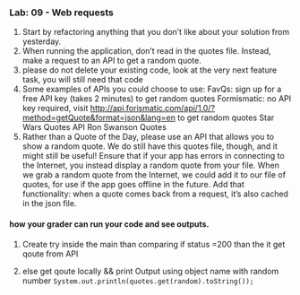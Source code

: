 ### Lab: 09 - Web requests
1. Start by refactoring anything that you don’t like about your solution from yesterday.
2. When running the application, don’t read in the quotes file. Instead, make a request to an API to get a random quote.
3. please do not delete your existing code, look at the very next feature task, you will still need that code
4. Some examples of APIs you could choose to use:
FavQs: sign up for a free API key (takes 2 minutes) to get random quotes
Formismatic: no API key required, visit http://api.forismatic.com/api/1.0/?method=getQuote&format=json&lang=en to get random quotes
Star Wars Quotes API
Ron Swanson Quotes
6. Rather than a Quote of the Day, please use an API that allows you to show a random quote.
We do still have this quotes file, though, and it might still be useful! Ensure that if your app has errors in connecting to the Internet, you instead display a random quote from your file.
When we grab a random quote from the Internet, we could add it to our file of quotes, for use if the app goes offline in the future. Add that functionality: when a quote comes back from a request, it’s also cached in the json file.
#### how your grader can run your code and see outputs.
1. Create try inside the main than comparing if status =200 than the it get qoute from API 

2. else get qoute locally &&  print Output using object name with random number ``System.out.println(quotes.get(random).toString());``